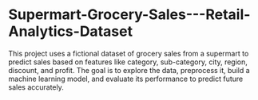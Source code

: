 # Supermart-Grocery-Sales---Retail-Analytics-Dataset
This project uses a fictional dataset of grocery sales from a supermart to predict sales based on features like category, sub-category, city, region, discount, and profit. The goal is to explore the data, preprocess it, build a machine learning model, and evaluate its performance to predict future sales accurately.
